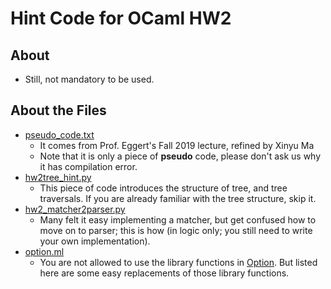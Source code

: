# Hint Code for OCaml HW2

## About
* Still, not mandatory to be used.

## About the Files
* [pseudo_code.txt](./pseudo_code.txt)
    * It comes from Prof. Eggert's Fall 2019 lecture, refined by Xinyu Ma
    * Note that it is only a piece of **pseudo** code, please don't ask us why it has compilation error.
* [hw2tree_hint.py](./hw2tree_hint.py)
    * This piece of code introduces the structure of tree, and tree traversals. If you are already familiar with the tree structure, skip it.
* [hw2_matcher2parser.py](./hw2_matcher2parser.py)
    * Many felt it easy implementing a matcher, but get confused how to move on to parser; this is how (in logic only; you still need to write your own implementation).
* [option.ml](./option.ml)
    * You are not allowed to use the library functions in [Option](http://ocaml-lib.sourceforge.net/doc/Option.html). But listed here are some easy replacements of those library functions.

